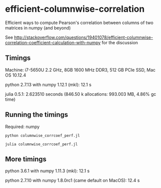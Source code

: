 # efficient-columnwise-correlation
Efficient ways to compute Pearson's correlation between columns of two matrices in numpy (and beyond)

See http://stackoverflow.com/questions/19401078/efficient-columnwise-correlation-coefficient-calculation-with-numpy for the discussion

## Timings

Machine: i7-5650U 2.2 GHz, 8GB 1600 MHz DDR3, 512 GB PCIe SSD, Mac OS 10.12.4

python 2.7.13 with numpy 1.12.1 (mkl): 12.1 s

julia 0.5.1: 2.623510 seconds (846.50 k allocations: 993.003 MB, 4.86% gc time)

## Running the timings

Required: numpy

```python columnwise_corrcoef_perf.jl```

```julia columnwise_corrcoef_perf.jl```

## More timings

python 3.6.1 with numpy 1.11.3 (mkl): 12.1 s

python 2.7.10 with numpy 1.8.0rc1 (came default on MacOS): 12.4 s
